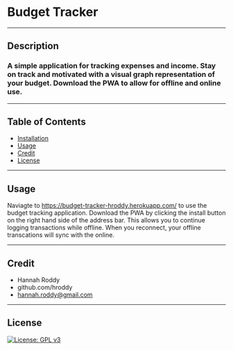 # Budget Tracker

  ----
## Description
### A simple application for tracking expenses and income. Stay on track and motivated with a visual graph representation of your budget. Download the PWA to allow for offline and online use.

----

## Table of Contents

  *  [Installation](#installation)
  *  [Usage](#usage)
  *  [Credit](#credit)
  *  [License](#license)

----

## Usage
Naviagte to https://budget-tracker-hroddy.herokuapp.com/ to use the budget tracking application. Download the PWA by clicking the install button on the right hand side of the address bar. This allows you to continue logging transactions while offline. When you reconnect, your offline transcations will sync with the online.

----

## Credit
*  Hannah Roddy
*  github.com/hroddy
*  hannah.roddy@gmail.com

----

## License
[![License: GPL v3](https://img.shields.io/badge/License-GPLv3-blue.svg)](https://www.gnu.org/licenses/gpl-3.0)
